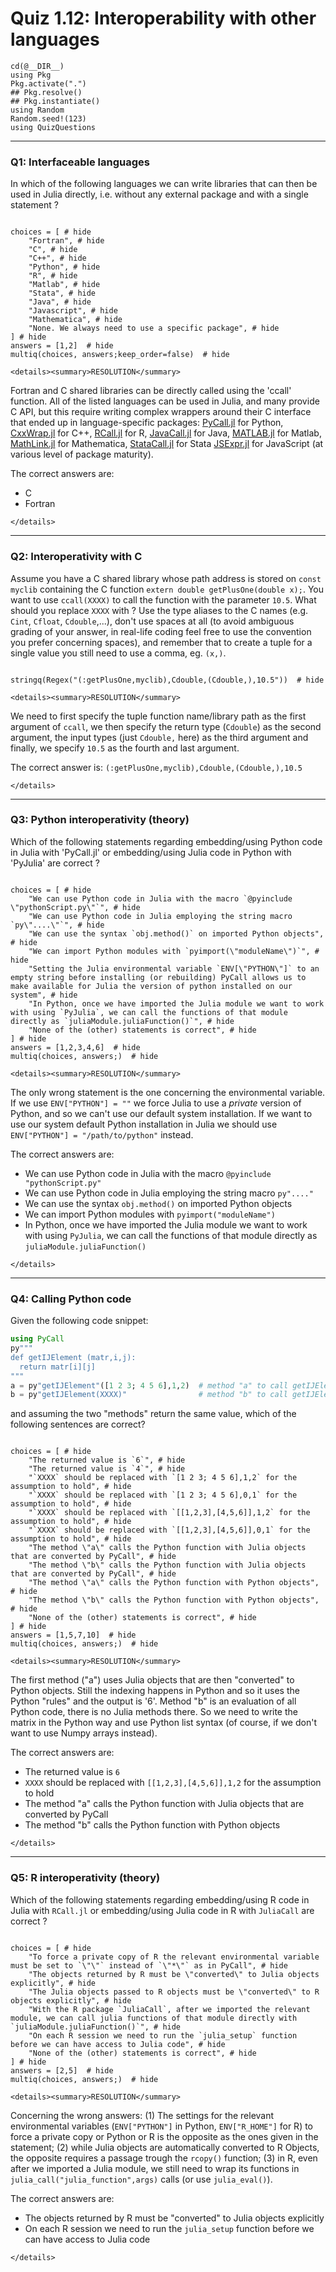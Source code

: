 # Quiz 1.12: Interoperability with other languages

```@setup q0112
cd(@__DIR__)    
using Pkg      
Pkg.activate(".")  
## Pkg.resolve()   
## Pkg.instantiate()
using Random
Random.seed!(123)
using QuizQuestions
```

--------------------------------------------------------------------------------
### Q1: Interfaceable languages

In which of the following languages we can write libraries that can then be used in Julia directly, i.e. without any external package and with a single statement ?

```@example q0112

choices = [ # hide
    "Fortran", # hide
    "C", # hide
    "C++", # hide
    "Python", # hide
    "R", # hide
    "Matlab", # hide
    "Stata", # hide
    "Java", # hide
    "Javascript", # hide
    "Mathematica", # hide
    "None. We always need to use a specific package", # hide
] # hide
answers = [1,2]  # hide
multiq(choices, answers;keep_order=false)  # hide

```

```@raw html
<details><summary>RESOLUTION</summary>
```

Fortran and C shared libraries can be directly called using the 'ccall' function. All of the listed languages can be used in Julia, and many provide C API, but this require writing complex wrappers around their C interface that ended up in language-specific packages: [PyCall.jl](https://github.com/JuliaPy/PyCall.jl) for Python, [CxxWrap.jl](https://github.com/JuliaInterop/CxxWrap.jl) for C++, [RCall.jl](https://github.com/JuliaInterop/RCall.jl) for R, [JavaCall.jl](https://github.com/JuliaInterop/JavaCall.jl) for Java, [MATLAB.jl](https://github.com/JuliaInterop/MATLAB.jl) for Matlab, [MathLink.jl](https://github.com/JuliaInterop/MathLink.jl) for Mathematica, [StataCall.jl](https://github.com/jmboehm/StataCall.jl) for Stata [JSExpr.jl](https://github.com/JuliaGizmos/JSExpr.jl) for JavaScript (at various level of package maturity).

The correct answers are:
  - C
  - Fortran

```@raw html
</details>
```

--------------------------------------------------------------------------------
### Q2: Interoperativity with C

Assume you have a C shared library whose path address is stored on `const myclib` containing the C function `extern double getPlusOne(double x);`.
You want to use `ccall(XXXX)` to call the function with the parameter `10.5`. What should you replace `XXXX` with ?
Use the type aliases to the C names (e.g. `Cint`, `Cfloat`, `Cdouble`,...), don't use spaces at all (to avoid ambiguous grading of your answer, in real-life coding feel free to use the convention you prefer concerning spaces), and remember that to create a tuple for a single value you still need to use a comma, eg. `(x,)`.

```@example q0112

stringq(Regex("(:getPlusOne,myclib),Cdouble,(Cdouble,),10.5"))  # hide

```

```@raw html
<details><summary>RESOLUTION</summary>
```

We need to first specify the tuple function name/library path as the first argument of `ccall`, we then specify the return type (`Cdouble`) as the second argument, the input types (just `Cdouble,` here) as the third argument and finally, we specify `10.5` as the fourth and last argument.

The correct answer is: `(:getPlusOne,myclib),Cdouble,(Cdouble,),10.5`

```@raw html
</details>
```

--------------------------------------------------------------------------------
### Q3: Python interoperativity (theory)

Which of the following statements regarding embedding/using Python code in Julia with 'PyCall.jl' or embedding/using Julia code in Python with 'PyJulia' are correct ?

```@example q0112

choices = [ # hide
    "We can use Python code in Julia with the macro `@pyinclude \"pythonScript.py\"`", # hide
    "We can use Python code in Julia employing the string macro `py\"....\"`", # hide
    "We can use the syntax `obj.method()` on imported Python objects", # hide
    "We can import Python modules with `pyimport(\"moduleName\")`", # hide
    "Setting the Julia environmental variable `ENV[\"PYTHON\"]` to an empty string before installing (or rebuilding) PyCall allows us to make available for Julia the version of python installed on our system", # hide
    "In Python, once we have imported the Julia module we want to work with using `PyJulia`, we can call the functions of that module directly as `juliaModule.juliaFunction()`", # hide
    "None of the (other) statements is correct", # hide
] # hide
answers = [1,2,3,4,6]  # hide
multiq(choices, answers;)  # hide

```

```@raw html
<details><summary>RESOLUTION</summary>
```

The only wrong statement is the one concerning the environmental variable. If we use `ENV["PYTHON"] = ""` we force Julia to use a _private_ version of Python, and so we can't use our default system installation. If we want to use our system default Python installation in Julia we should use `ENV["PYTHON"] = "/path/to/python"` instead.

The correct answers are:
  - We can use Python code in Julia with the macro `@pyinclude "pythonScript.py"`
  - We can use Python code in Julia employing the string macro `py"...."`
  - We can use the syntax `obj.method()` on imported Python objects
  - We can import Python modules with `pyimport("moduleName")`
  - In Python, once we have imported the Julia module we want to work with using `PyJulia`, we can call the functions of that module directly as `juliaModule.juliaFunction()`

```@raw html
</details>
```

--------------------------------------------------------------------------------
### Q4: Calling Python code

Given the following code snippet:

```julia
using PyCall
py"""
def getIJElement (matr,i,j):
  return matr[i][j]
"""
a = py"getIJElement"([1 2 3; 4 5 6],1,2)  # method "a" to call getIJElement()
b = py"getIJElement(XXXX)"                # method "b" to call getIJElement()
```

and assuming the two "methods" return the same value, which of the following sentences are correct?

```@example q0112

choices = [ # hide
    "The returned value is `6`", # hide
    "The returned value is `4`", # hide
    "`XXXX` should be replaced with `[1 2 3; 4 5 6],1,2` for the assumption to hold", # hide
    "`XXXX` should be replaced with `[1 2 3; 4 5 6],0,1` for the assumption to hold", # hide
    "`XXXX` should be replaced with `[[1,2,3],[4,5,6]],1,2` for the assumption to hold", # hide
    "`XXXX` should be replaced with `[[1,2,3],[4,5,6]],0,1` for the assumption to hold", # hide
    "The method \"a\" calls the Python function with Julia objects that are converted by PyCall", # hide
    "The method \"b\" calls the Python function with Julia objects that are converted by PyCall", # hide
    "The method \"a\" calls the Python function with Python objects", # hide
    "The method \"b\" calls the Python function with Python objects", # hide
    "None of the (other) statements is correct", # hide
] # hide
answers = [1,5,7,10]  # hide
multiq(choices, answers;)  # hide

```

```@raw html
<details><summary>RESOLUTION</summary>
```

The first method ("a") uses Julia objects that are then "converted" to Python objects. Still the indexing happens in Python and so it uses the Python "rules" and the output is '6'. Method "b" is an evaluation of all Python code, there is no Julia methods there. So we need to write the matrix in the Python way and use Python list syntax (of course, if we don't want to use Numpy arrays instead).

The correct answers are:
  - The returned value is `6`
  - `XXXX` should be replaced with `[[1,2,3],[4,5,6]],1,2` for the assumption to hold
  - The method "a" calls the Python function with Julia objects that are converted by PyCall
  - The method "b" calls the Python function with Python objects

```@raw html
</details>
```

--------------------------------------------------------------------------------
### Q5: R interoperativity (theory)

Which of the following statements regarding embedding/using R code in Julia with `RCall.jl` or embedding/using Julia code in R with `JuliaCall` are correct ?

```@example q0112

choices = [ # hide
    "To force a private copy of R the relevant environmental variable must be set to `\"\"` instead of `\"*\"` as in PyCall", # hide
    "The objects returned by R must be \"converted\" to Julia objects explicitly", # hide
    "The Julia objects passed to R objects must be \"converted\" to R objects explicitly", # hide
    "With the R package `JuliaCall`, after we imported the relevant module, we can call julia functions of that module directly with `juliaModule.juliaFunction()`", # hide
    "On each R session we need to run the `julia_setup` function before we can have access to Julia code", # hide
    "None of the (other) statements is correct", # hide
] # hide
answers = [2,5]  # hide
multiq(choices, answers;)  # hide

```

```@raw html
<details><summary>RESOLUTION</summary>
```

Concerning the wrong answers: (1) The settings for the relevant environmental variables (`ENV["PYTHON"]` in Python, `ENV["R_HOME"]` for R) to force a private copy or Python or R is the opposite as the ones given in the statement; (2) while Julia objects are automatically converted to R Objects, the opposite requires a passage trough the `rcopy()` function; (3) in R, even after we imported a Julia module, we still need to wrap its functions in `julia_call("julia_function",args)` calls (or use `julia_eval()`).

The correct answers are:
  - The objects returned by R must be "converted" to Julia objects explicitly
  - On each R session we need to run the `julia_setup` function before we can have access to Julia code

```@raw html
</details>
```